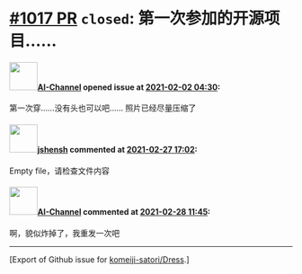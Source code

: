 # [\#1017 PR](https://github.com/komeiji-satori/Dress/pull/1017) `closed`: 第一次参加的开源项目……

#### <img src="https://avatars.githubusercontent.com/u/70808044?u=061260d137684c07648f90d2b5e86cef31d3eeeb&v=4" width="50">[AI-Channel](https://github.com/AI-Channel) opened issue at [2021-02-02 04:30](https://github.com/komeiji-satori/Dress/pull/1017):

第一次穿……没有头也可以吧……
照片已经尽量压缩了

#### <img src="https://avatars.githubusercontent.com/u/11555188?u=a30048e930d245fed6f3ced3ecb01e97b9f3f6cc&v=4" width="50">[jshensh](https://github.com/jshensh) commented at [2021-02-27 17:02](https://github.com/komeiji-satori/Dress/pull/1017#issuecomment-787102936):

Empty file，请检查文件内容

#### <img src="https://avatars.githubusercontent.com/u/70808044?u=061260d137684c07648f90d2b5e86cef31d3eeeb&v=4" width="50">[AI-Channel](https://github.com/AI-Channel) commented at [2021-02-28 11:45](https://github.com/komeiji-satori/Dress/pull/1017#issuecomment-787439244):

啊，貌似炸掉了，我重发一次吧


-------------------------------------------------------------------------------



[Export of Github issue for [komeiji-satori/Dress](https://github.com/komeiji-satori/Dress).]
